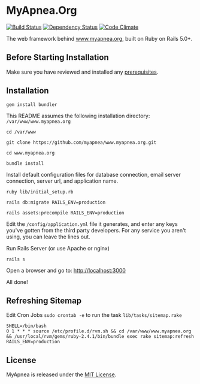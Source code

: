 # MyApnea.Org

[![Build Status](https://travis-ci.org/myapnea/www.myapnea.org.svg?branch=master)](https://travis-ci.org/myapnea/www.myapnea.org)
[![Dependency Status](https://gemnasium.com/myapnea/www.myapnea.org.svg)](https://gemnasium.com/myapnea/www.myapnea.org)
[![Code Climate](https://codeclimate.com/github/myapnea/www.myapnea.org/badges/gpa.svg)](https://codeclimate.com/github/myapnea/www.myapnea.org)

The web framework behind www.myapnea.org, built on Ruby on Rails 5.0+.

## Before Starting Installation

Make sure you have reviewed and installed any
[prerequisites](https://github.com/myapnea/www.myapnea.org/blob/master/PREREQUISITES.md).

## Installation

```
gem install bundler
```

This README assumes the following installation directory:
`/var/www/www.myapnea.org`

```
cd /var/www

git clone https://github.com/myapnea/www.myapnea.org.git

cd www.myapnea.org

bundle install
```

Install default configuration files for database connection, email server
connection, server url, and application name.

```
ruby lib/initial_setup.rb

rails db:migrate RAILS_ENV=production

rails assets:precompile RAILS_ENV=production
```

Edit the `/config/application.yml` file it generates, and enter any keys you've
gotten from the third party developers. For any service you aren't using, you
can leave the lines out.

Run Rails Server (or use Apache or nginx)

```
rails s
```

Open a browser and go to: [http://localhost:3000](http://localhost:3000)

All done!

## Refreshing Sitemap

Edit Cron Jobs `sudo crontab -e` to run the task `lib/tasks/sitemap.rake`

```
SHELL=/bin/bash
0 1 * * * source /etc/profile.d/rvm.sh && cd /var/www/www.myapnea.org && /usr/local/rvm/gems/ruby-2.4.1/bin/bundle exec rake sitemap:refresh RAILS_ENV=production
```

## License

MyApnea is released under the [MIT License](http://www.opensource.org/licenses/MIT).

